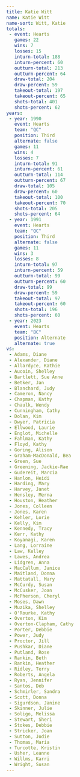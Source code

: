 ```yaml
---
title: Katie Witt
name: Katie Witt
name-sort: Witt, Katie
totals:
 - event: Hearts
   games: 22
   wins: 7
   losses: 15
   inturn-total: 188
   inturn-percent: 60
   outturn-total: 213
   outturn-percent: 64
   draw-total: 204
   draw-percent: 59
   takeout-total: 197
   takeout-percent: 65
   shots-total: 401
   shots-percent: 62
years:
 - year: 1990
   event: Hearts
   team: "QC"
   position: Third
   alternate: false
   games: 11
   wins: 4
   losses: 7
   inturn-total: 91
   inturn-percent: 61
   outturn-total: 114
   outturn-percent: 67
   draw-total: 105
   draw-percent: 60
   takeout-total: 100
   takeout-percent: 70
   shots-total: 205
   shots-percent: 64
 - year: 1991
   event: Hearts
   team: "QC"
   position: Third
   alternate: false
   games: 11
   wins: 3
   losses: 8
   inturn-total: 97
   inturn-percent: 59
   outturn-total: 99
   outturn-percent: 60
   draw-total: 99
   draw-percent: 59
   takeout-total: 97
   takeout-percent: 60
   shots-total: 196
   shots-percent: 60
 - year: 2023
   event: Hearts
   team: "BC"
   position: Alternate
   alternate: true
vs:
 - Adams, Diane
 - Alexander, Diane
 - Allardyce, Kathie
 - Aucoin, Shelley
 - Bartlett, Sue Anne
 - Betker, Jan
 - Blanchard, Judy
 - Cameron, Nancy
 - Chapman, Kathy
 - Chaulk, Wendy
 - Cunningham, Cathy
 - Dolan, Kim
 - Dwyer, Patricia
 - Ellwood, Laurie
 - Englot, Michelle
 - Fahlman, Kathy
 - Floyd, Kathy
 - Goring, Alison
 - Graham-MacDonald, Bea
 - Green, Sue
 - Greening, Jackie-Rae
 - Gudereit, Marcia
 - Hanlon, Heidi
 - Harding, Mary
 - Harvey, Janet
 - Hensley, Merna
 - Houston, Heather
 - Jones, Colleen
 - Jones, Karen
 - Kehler, Lorie
 - Kelly, Kim
 - Kennedy, Tracy
 - Kerr, Kathy
 - Koyanagi, Karen
 - Lang, Lorraine
 - Law, Kelley
 - Lawes, Andrea
 - Lidgren, Anna
 - MacCallum, Janice
 - Maitland, Donna
 - Mattatall, Mary
 - McCurdy, Susan
 - McCusker, Joan
 - McPherson, Cheryl
 - Moses, Dawn
 - Muzika, Shelley
 - O'Rourke, Kathy
 - Overton, Kim
 - Overton-Clapham, Cathy
 - Porter, Debbie
 - Power, Judy
 - Proctor, Jill
 - Pushkar, Diane
 - Putland, Rose
 - Rankin, Beth
 - Rankin, Heather
 - Ridley, Terry
 - Roberts, Angela
 - Ryan, Jennifer
 - Santos, Deb
 - Schmirler, Sandra
 - Scott, Donna
 - Sigurdson, Janine
 - Skinner, Julie
 - Soligo, Melissa
 - Stewart, Sheri
 - Stokes, Debbie
 - Stricker, Joan
 - Sutton, Jodie
 - Thomas, Maria
 - Turcotte, Kristin
 - Usher, Leanne
 - Willms, Karri
 - Wright, Susan
---
```

